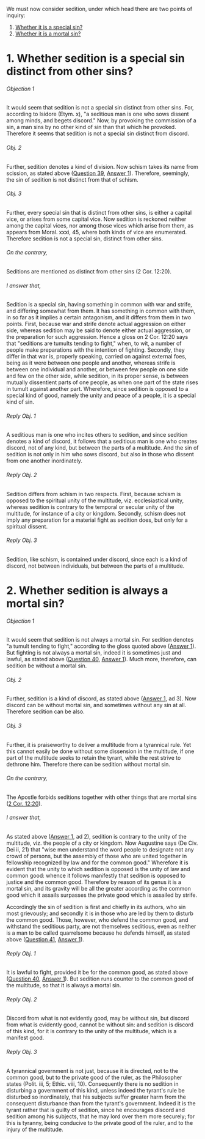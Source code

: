 We must now consider sedition, under which head there are two points of inquiry:  

1. [ Whether it is a special sin?](#1.%20Whether%20sedition%20is%20a%20special%20sin%20distinct%20from%20other%20sins?)
2. [ Whether it is a mortal sin?](#2.%20Whether%20sedition%20is%20always%20a%20mortal%20sin?)



# 1. Whether sedition is a special sin distinct from other sins? 

###### Objection 1
It would seem that sedition is not a special sin distinct from other sins. For, according to Isidore (Etym. x), "a seditious man is one who sows dissent among minds, and begets discord." Now, by provoking the commission of a sin, a man sins by no other kind of sin than that which he provoked. Therefore it seems that sedition is not a special sin distinct from discord.  

###### Obj. 2
Further, sedition denotes a kind of division. Now schism takes its name from scission, as stated above ([Question 39](39.%20Schism.md), [Answer 1](39.%20Schism.md#1.%20Whether%20schism%20is%20a%20special%20sin?%20)). Therefore, seemingly, the sin of sedition is not distinct from that of schism.  

###### Obj. 3
Further, every special sin that is distinct from other sins, is either a capital vice, or arises from some capital vice. Now sedition is reckoned neither among the capital vices, nor among those vices which arise from them, as appears from Moral. xxxi, 45, where both kinds of vice are enumerated. Therefore sedition is not a special sin, distinct from other sins.

###### On the contrary,
Seditions are mentioned as distinct from other sins (2 Cor. 12:20).  

###### I answer that,
Sedition is a special sin, having something in common with war and strife, and differing somewhat from them. It has something in common with them, in so far as it implies a certain antagonism, and it differs from them in two points. First, because war and strife denote actual aggression on either side, whereas sedition may be said to denote either actual aggression, or the preparation for such aggression. Hence a gloss on 2 Cor. 12:20 says that "seditions are tumults tending to fight," when, to wit, a number of people make preparations with the intention of fighting. Secondly, they differ in that war is, properly speaking, carried on against external foes, being as it were between one people and another, whereas strife is between one individual and another, or between few people on one side and few on the other side, while sedition, in its proper sense, is between mutually dissentient parts of one people, as when one part of the state rises in tumult against another part. Wherefore, since sedition is opposed to a special kind of good, namely the unity and peace of a people, it is a special kind of sin.  

###### Reply Obj. 1
A seditious man is one who incites others to sedition, and since sedition denotes a kind of discord, it follows that a seditious man is one who creates discord, not of any kind, but between the parts of a multitude. And the sin of sedition is not only in him who sows discord, but also in those who dissent from one another inordinately.  

###### Reply Obj. 2
Sedition differs from schism in two respects. First, because schism is opposed to the spiritual unity of the multitude, viz. ecclesiastical unity, whereas sedition is contrary to the temporal or secular unity of the multitude, for instance of a city or kingdom. Secondly, schism does not imply any preparation for a material fight as sedition does, but only for a spiritual dissent.  

###### Reply Obj. 3
Sedition, like schism, is contained under discord, since each is a kind of discord, not between individuals, but between the parts of a multitude.  




# 2. Whether sedition is always a mortal sin? 

###### Objection 1
It would seem that sedition is not always a mortal sin. For sedition denotes "a tumult tending to fight," according to the gloss quoted above ([Answer 1](#1.%20Whether%20sedition%20is%20a%20special%20sin%20distinct%20from%20other%20sins?%20)). But fighting is not always a mortal sin, indeed it is sometimes just and lawful, as stated above ([Question 40](40.%20War.md), [Answer 1](40.%20War.md#1.%20Whether%20it%20is%20always%20sinful%20to%20wage%20war?%20)). Much more, therefore, can sedition be without a mortal sin.  

###### Obj. 2
Further, sedition is a kind of discord, as stated above ([Answer 1](#1.%20Whether%20sedition%20is%20a%20special%20sin%20distinct%20from%20other%20sins?%20), ad 3). Now discord can be without mortal sin, and sometimes without any sin at all. Therefore sedition can be also.

###### Obj. 3
Further, it is praiseworthy to deliver a multitude from a tyrannical rule. Yet this cannot easily be done without some dissension in the multitude, if one part of the multitude seeks to retain the tyrant, while the rest strive to dethrone him. Therefore there can be sedition without mortal sin.  

###### On the contrary,
The Apostle forbids seditions together with other things that are mortal sins ([2 Cor. 12:20](http://bible.gospelcom.net/bible?2+Cor++12:20)).  

###### I answer that,
As stated above ([Answer 1](#1.%20Whether%20sedition%20is%20a%20special%20sin%20distinct%20from%20other%20sins?%20), ad 2), sedition is contrary to the unity of the multitude, viz. the people of a city or kingdom. Now Augustine says (De Civ. Dei ii, 21) that "wise men understand the word people to designate not any crowd of persons, but the assembly of those who are united together in fellowship recognized by law and for the common good." Wherefore it is evident that the unity to which sedition is opposed is the unity of law and common good: whence it follows manifestly that sedition is opposed to justice and the common good. Therefore by reason of its genus it is a mortal sin, and its gravity will be all the greater according as the common good which it assails surpasses the private good which is assailed by strife.  

Accordingly the sin of sedition is first and chiefly in its authors, who sin most grievously; and secondly it is in those who are led by them to disturb the common good. Those, however, who defend the common good, and withstand the seditious party, are not themselves seditious, even as neither is a man to be called quarrelsome because he defends himself, as stated above ([Question 41](41.%20Strife.md), [Answer 1](41.%20Strife.md#1.%20Whether%20strife%20is%20always%20a%20sin?%20)).  

###### Reply Obj. 1
It is lawful to fight, provided it be for the common good, as stated above ([Question 40](40.%20War.md), [Answer 1](40.%20War.md#1.%20Whether%20it%20is%20always%20sinful%20to%20wage%20war?%20)). But sedition runs counter to the common good of the multitude, so that it is always a mortal sin.  

###### Reply Obj. 2
Discord from what is not evidently good, may be without sin, but discord from what is evidently good, cannot be without sin: and sedition is discord of this kind, for it is contrary to the unity of the multitude, which is a manifest good.  

###### Reply Obj. 3
A tyrannical government is not just, because it is directed, not to the common good, but to the private good of the ruler, as the Philosopher states (Polit. iii, 5; Ethic. viii, 10). Consequently there is no sedition in disturbing a government of this kind, unless indeed the tyrant's rule be disturbed so inordinately, that his subjects suffer greater harm from the consequent disturbance than from the tyrant's government. Indeed it is the tyrant rather that is guilty of sedition, since he encourages discord and sedition among his subjects, that he may lord over them more securely; for this is tyranny, being conducive to the private good of the ruler, and to the injury of the multitude.